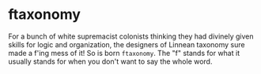 # ftaxonomy
For a bunch of white supremacist colonists thinking they had divinely given skills for logic and organization, the designers of Linnean taxonomy sure made a f'ing mess of it! So is born `ftaxonomy`. The "f" stands for what it usually stands for when you don't want to say the whole word.
